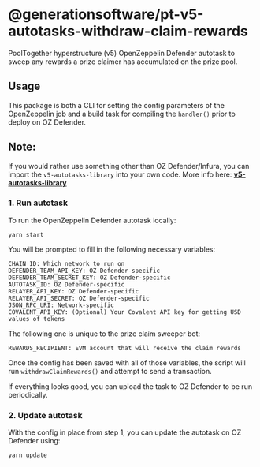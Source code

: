 # @generationsoftware/pt-v5-autotasks-withdraw-claim-rewards

<!-- ![title image for PoolTogether Withdraw Claim Rewards Sweeper Bot](https://github.com/generationsoftware/pt-v5-autotasks/raw/main/packages/withdraw-claim-rewards/prize-claim-img.png "title image for PoolTogether Withdraw Claim Rewards Sweeper Bot") -->

PoolTogether hyperstructure (v5) OpenZeppelin Defender autotask to sweep any rewards a prize claimer has accumulated on the prize pool.

## Usage

This package is both a CLI for setting the config parameters of the OpenZeppelin job and a build task for compiling the `handler()` prior to deploy on OZ Defender.

## Note:

If you would rather use something other than OZ Defender/Infura, you can import the `v5-autotasks-library` into your own code. More info here: **[v5-autotasks-library](../library#usage)**

### 1. Run autotask

To run the OpenZeppelin Defender autotask locally:

```
yarn start
```

You will be prompted to fill in the following necessary variables:

```
CHAIN_ID: Which network to run on
DEFENDER_TEAM_API_KEY: OZ Defender-specific
DEFENDER_TEAM_SECRET_KEY: OZ Defender-specific
AUTOTASK_ID: OZ Defender-specific
RELAYER_API_KEY: OZ Defender-specific
RELAYER_API_SECRET: OZ Defender-specific
JSON_RPC_URI: Network-specific
COVALENT_API_KEY: (Optional) Your Covalent API key for getting USD values of tokens
```

The following one is unique to the prize claim sweeper bot:

```
REWARDS_RECIPIENT: EVM account that will receive the claim rewards
```

Once the config has been saved with all of those variables, the script will run `withdrawClaimRewards()` and attempt to send a transaction.

If everything looks good, you can upload the task to OZ Defender to be run periodically.

### 2. Update autotask

With the config in place from step 1, you can update the autotask on OZ Defender using:

```
yarn update
```
